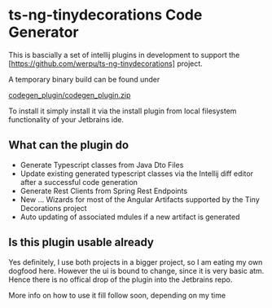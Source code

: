 # ts-ng-tinydecorations Code Generator

This is bascially a set of intellij plugins in development
to support the [https://github.com/werpu/ts-ng-tinydecorations] project.


A temporary binary build can be found under

[codegen_plugin/codegen_plugin.zip](https://github.com/werpu/tinydecscodegen/tree/master/codegen_plugin)

To install it simply install it via the install plugin from local filesystem
functionality of your Jetbrains ide.


## What can the plugin do

* Generate Typescript classes from Java Dto Files
* Update existing generated typescript classes via the Intellij diff editor after
a successful code generation
* Generate Rest Clients from Spring Rest Endpoints
* New ... Wizards for most of the Angular Artifacts supported by the Tiny Decorations project
* Auto updating of associated mdules if a new artifact is generated


## Is this plugin usable already

Yes definitely, I use both projects in a bigger project, so I am eating my own 
dogfood here. However the ui is bound to change, since it is very basic atm.
Hence there is no offical drop of the plugin into the Jetbrains repo.

More info on how to use it fill follow soon, depending on my time

